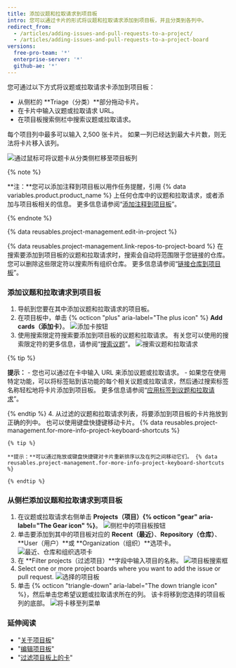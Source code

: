 ```yaml
---
title: 添加议题和拉取请求到项目板
intro: 您可以通过卡片的形式将议题和拉取请求添加到项目板，并且分类到各列中。
redirect_from:
  - /articles/adding-issues-and-pull-requests-to-a-project/
  - /articles/adding-issues-and-pull-requests-to-a-project-board
versions:
  free-pro-team: '*'
  enterprise-server: '*'
  github-ae: '*'
---
```


您可通过以下方式将议题或拉取请求卡添加到项目板：
- 从侧栏的 **Triage（分类）**部分拖动卡片。
- 在卡片中输入议题或拉取请求 URL。
- 在项目板搜索侧栏中搜索议题或拉取请求。

每个项目列中最多可以输入 2,500 张卡片。 如果一列已经达到最大卡片数，则无法将卡片移入该列。

![通过鼠标可将议题卡从分类侧栏移至项目板列](/assets/images/help/projects/add-card-from-sidebar.gif)

{% note %}

**注：**您可以添加注释到项目板以用作任务提醒，引用 {% data variables.product.product_name %} 上任何仓库中的议题和拉取请求，或者添加与项目板相关的信息。 更多信息请参阅“[添加注释到项目板](/articles/adding-notes-to-a-project-board)”。

{% endnote %}

{% data reusables.project-management.edit-in-project %}

{% data reusables.project-management.link-repos-to-project-board %} 在搜索要添加到项目板的议题和拉取请求时，搜索会自动将范围限于您链接的仓库。 您可以删除这些限定符以搜索所有组织仓库。 更多信息请参阅“[链接仓库到项目板](/articles/linking-a-repository-to-a-project-board)”。

### 添加议题和拉取请求到项目板

1. 导航到您要在其中添加议题和拉取请求的项目板。
2. 在项目板中，单击 {% octicon "plus" aria-label="The plus icon" %} **Add cards（添加卡）**。 ![添加卡按钮](/assets/images/help/projects/add-cards-button.png)
3. 使用搜索限定符搜索要添加到项目板的议题和拉取请求。 有关您可以使用的搜索限定符的更多信息，请参阅“[搜索议题](/articles/searching-issues)”。 ![搜索议题和拉取请求](/assets/images/help/issues/issues_search_bar.png)

  {% tip %}

  **提示：**
    - 您也可以通过在卡中输入 URL 来添加议题或拉取请求。
    - 如果您在使用特定功能，可以将标签贴到该功能的每个相关议题或拉取请求，然后通过搜索标签名称轻松地将卡片添加到项目板。 更多信息请参阅“[应用标签到议题和拉取请求](/articles/applying-labels-to-issues-and-pull-requests)”。

  {% endtip %}
4. 从过滤的议题和拉取请求列表，将要添加到项目板的卡片拖放到正确的列中。 也可以使用键盘快捷键移动卡片。 {% data reusables.project-management.for-more-info-project-keyboard-shortcuts %}

    {% tip %}

    **提示：**可以通过拖放或键盘快捷键对卡片重新排序以及在列之间移动它们。 {% data reusables.project-management.for-more-info-project-keyboard-shortcuts %}

    {% endtip %}

### 从侧栏添加议题和拉取请求到项目板

1. 在议题或拉取请求右侧单击 **Projects（项目）{% octicon "gear" aria-label="The Gear icon" %}**。 ![侧栏中的项目板按钮](/assets/images/help/projects/sidebar-project.png)
2. 单击要添加到其中的项目板对应的 **Recent（最近）**、**Repository（仓库）**、**User（用户）**或 **Organization（组织）**选项卡。 ![最近、仓库和组织选项卡](/assets/images/help/projects/sidebar-project-tabs.png)
3. 在 **Filter projects（过滤项目）**字段中输入项目的名称。 ![项目板搜索框](/assets/images/help/projects/sidebar-search-project.png)
4. Select one or more project boards where you want to add the issue or pull request. ![选择的项目板](/assets/images/help/projects/sidebar-select-project.png)
5. 单击 {% octicon "triangle-down" aria-label="The down triangle icon" %}，然后单击您希望议题或拉取请求所在的列。 该卡将移到您选择的项目板列的底部。 ![将卡移至列菜单](/assets/images/help/projects/sidebar-select-project-board-column-menu.png)

### 延伸阅读

- "[关于项目板](/articles/about-project-boards)"
- "[编辑项目板](/articles/editing-a-project-board)"
- "[过滤项目板上的卡](/articles/filtering-cards-on-a-project-board)"
